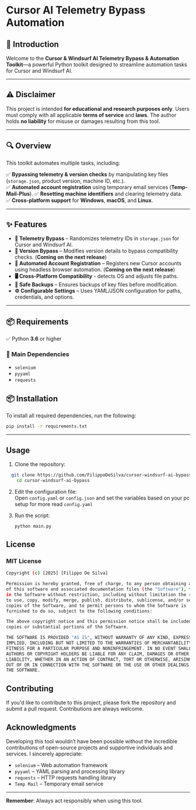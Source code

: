 # Cursor AI Telemetry Bypass Automation

## 🚀 Introduction

Welcome to the **Cursor & Windsurf AI Telemetry Bypass & Automation Toolkit**—a powerful Python toolkit designed to streamline automation tasks for Cursor and Windsurf AI.

---

## ⚠️ Disclaimer

This project is intended **for educational and research purposes only**. Users must comply with all applicable **terms of service** and **laws**. The author holds **no liability** for misuse or damages resulting from this tool.

---

## 🔍 Overview

This toolkit automates multiple tasks, including:

✅ **Bypassing telemetry & version checks** by manipulating key files (`storage.json`, product version, machine ID, etc.).  
✅ **Automated account registration** using temporary email services  (**Temp-Mail-Plus**). 
✅ **Resetting machine identifiers** and clearing telemetry data.  
✅ **Cross-platform support** for **Windows**, **macOS**, and **Linux**.  

---

## ✨ Features

- **📡 Telemetry Bypass** – Randomizes telemetry IDs in `storage.json` for Cursor and Windsurf AI.  
- **🔄 Version Bypass** – Modifies version details to bypass compatibility checks.  (**Coming on the next release**) 
- **🤖 Automated Account Registration** – Registers new Cursor accounts using headless browser automation. (**Coming on the next release**) 
- **🖥️ Cross-Platform Compatibility** - detects OS and adjusts file paths. 
- **📁 Safe Backups** – Ensures backups of key files before modification.  
- **⚙️ Configurable Settings** – Uses YAML/JSON configuration for paths, credentials, and options.  
  

---

## 📦 Requirements

✅ Python **3.6** or higher  

### 🔗 Main Dependencies  

- `selenium`  
- `pyyaml`  
- `requests`   

## 📦 Installation

To install all required dependencies, run the following:

```bash 
pip install -r requirements.txt
```

---

## Usage

1. Clone the repository:

```bash
  git clone https://github.com/FilippoDeSilva/cursor-windsurf-ai-bypass.git
    cd cursor-windsurf-ai-bypass
```

2. Edit the configuration file:  
   Open `config.yaml` or `config.json` and set the variables based on your pc setup for more read `config.yaml`

3. Run the script:

    ```bash
    python main.py
    ```

## License

### MIT License
```bash
Copyright (c) [2025] [Filippo De Silva]

Permission is hereby granted, free of charge, to any person obtaining a copy
of this software and associated documentation files (the "Software"), to deal
in the Software without restriction, including without limitation the rights
to use, copy, modify, merge, publish, distribute, sublicense, and/or sell
copies of the Software, and to permit persons to whom the Software is
furnished to do so, subject to the following conditions:

The above copyright notice and this permission notice shall be included in all
copies or substantial portions of the Software.

THE SOFTWARE IS PROVIDED "AS IS", WITHOUT WARRANTY OF ANY KIND, EXPRESS OR
IMPLIED, INCLUDING BUT NOT LIMITED TO THE WARRANTIES OF MERCHANTABILITY,
FITNESS FOR A PARTICULAR PURPOSE AND NONINFRINGEMENT. IN NO EVENT SHALL THE
AUTHORS OR COPYRIGHT HOLDERS BE LIABLE FOR ANY CLAIM, DAMAGES OR OTHER
LIABILITY, WHETHER IN AN ACTION OF CONTRACT, TORT OR OTHERWISE, ARISING FROM,
OUT OF OR IN CONNECTION WITH THE SOFTWARE OR THE USE OR OTHER DEALINGS IN
THE SOFTWARE.
```

## Contributing

If you'd like to contribute to this project, please fork the repository and submit a pull request. Contributions are always welcome.

## Acknowledgments

Developing this tool wouldn’t have been possible without the incredible contributions of open-source projects and supportive individuals and services. I sincerely appreciate:

- `selenium` – Web automation framework  
- `pyyaml` – YAML parsing and processing library  
- `requests` – HTTP requests handling library  
- `Temp Mail` – Temporary email service

---

**Remember**: Always act responsibly when using this tool.